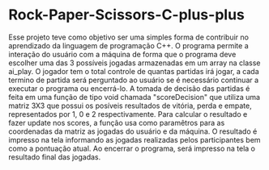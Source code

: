 # Rock-Paper-Scissors-C-plus-plus
Esse projeto teve como objetivo ser uma simples forma de contribuir no aprendizado da linguagem de programação C++. O programa permite a interação do usuário com a máquina de forma que o programa deve escolher uma das 3 possíveis jogadas armazenadas em um array na classe ai_play. O jogador tem o total controle de quantas partidas irá jogar, a cada termino de partida será perguntado ao usuário se é necessário continuar a executar o programa ou encerrá-lo. A tomada de decisão das partidas é feita em uma função de tipo void chamada "scoreDecision" que utiliza uma matriz 3X3 que possui os posíveis resultados de vitória, perda e empate, representados por 1, 0 e 2 respectivamente. Para calcular o resultado e fazer update nos scores, a função usa como paramêtros para as coordenadas da matriz as jogadas do usuário e da máquina. O resultado é impresso na tela informando as jogadas realizadas pelos participantes bem como a pontuação atual. Ao encerrar o programa, será impresso na tela o resultado final das jogadas. 

